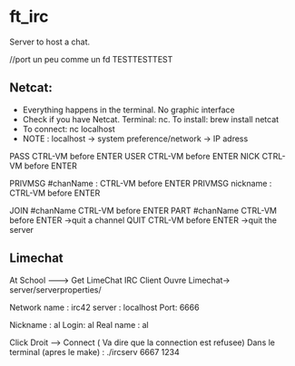 # ft_irc
Server to host a chat.

//port un peu comme un fd
TESTTESTTEST

## Netcat:
* Everything happens in the terminal. No graphic interface 
* Check if you have Netcat. Terminal: nc. To install: brew install netcat
* To connect: nc localhost <port>
* NOTE : localhost -> system preference/network -> IP adress

PASS <pass> CTRL-VM before ENTER
USER <username> CTRL-VM before ENTER
NICK <nick> CTRL-VM before ENTER

PRIVMSG #chanName :<le message> CTRL-VM before ENTER
PRIVMSG nickname :<le message> CTRL-VM before ENTER

JOIN #chanName CTRL-VM before ENTER
PART #chanName CTRL-VM before ENTER ->quit a channel
QUIT CTRL-VM before ENTER ->quit the server

## Limechat

At School ---> Get LimeChat IRC Client
Ouvre Limechat-> server/serverproperties/

Network name : irc42
server : localhost
Port: 6666

Nickname : al
Login: al
Real name : al

Click Droit --> Connect ( Va dire que la connection est refusee)
Dans le terminal (apres le make) : ./ircserv 6667 1234
